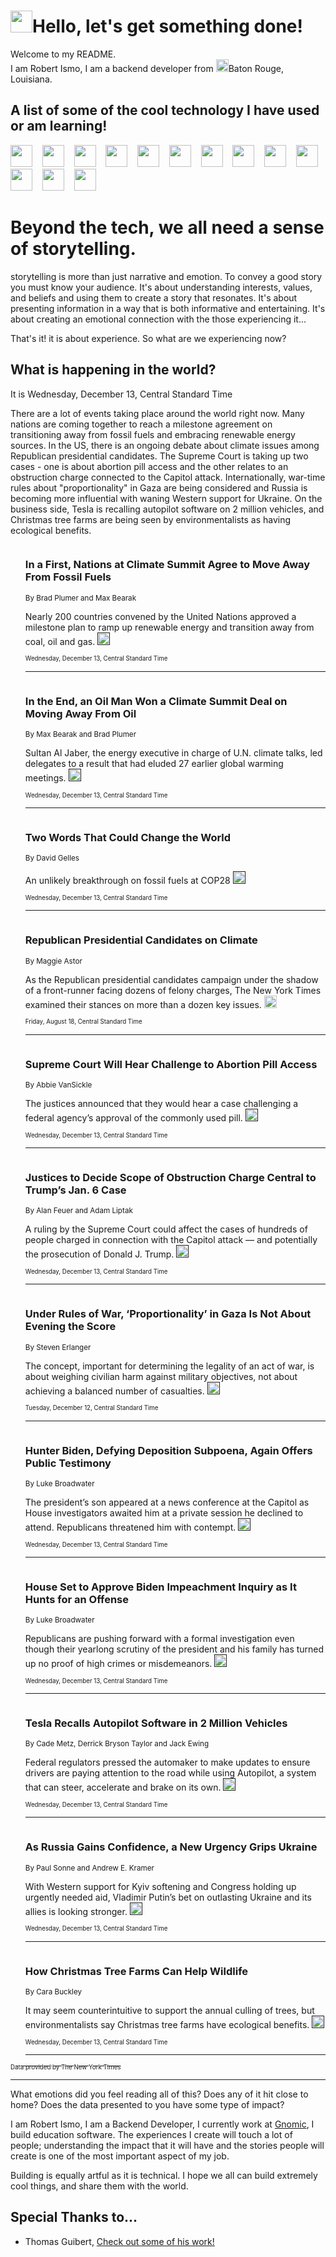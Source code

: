 <h1><img src="https://emojis.slackmojis.com/emojis/images/1643514375/3493/hot-coffee.gif?1643514375" width="35"/>Hello, let's get something done!</h1>

<p>Welcome to my README.<br/>
I am Robert Ismo, I am a backend developer from <img src="https://emojis.slackmojis.com/emojis/images/1638395689/50435/moulin_rouge.png?1638395689" width="20"/>Baton Rouge, Louisiana.</p>
<h2>A list of some of the cool technology I have used or am learning!</h2>
<p>
<img src="https://emojis.slackmojis.com/emojis/images/1643516091/21142/meow_bongotap.gif?1643516091" width="35" alt="">
<img src="https://img.shields.io/badge/Favorite%20Frontend%20Framework-SvelteKit-f83903" alt="">
<img src="https://img.shields.io/badge/Second%20Favorite-Vue-40b581" alt="">
<img src="https://img.shields.io/badge/Most%20Used%20Runtime-Nodejs-78b061" alt="">
<img src="https://emojis.slackmojis.com/emojis/images/1643517416/34482/fire.gif?1643517416" width="35" alt="">
<img src="https://img.shields.io/badge/Javascript%20But%20Better-Typescript-0078ca" alt="">
<img src="https://img.shields.io/badge/Favorite%20Language-Elixir-3e244d" alt="">
<img src="https://img.shields.io/badge/Containerize%20Everything-Docker-6ac9ef" alt="">
<img src="https://emojis.slackmojis.com/emojis/images/1643514596/5999/meow_party.gif?1643514596" width="35" alt="">
<img src="https://img.shields.io/badge/API%20Love%20Language-Graphql-de32a5" alt="">
<img src="https://img.shields.io/badge/Our%20Favorite%20Version%20Controller-Git-e94f33" alt="">
<img src="https://img.shields.io/badge/Favorite%20Database-Redis-d42d1d" alt="">
<img src="https://emojis.slackmojis.com/emojis/images/1643514559/5584/deployparrot.gif?1643514559" width="35" alt="">
<img src="https://img.shields.io/badge/Container%20Interstate-RabbitMQ-f66200" alt="">
<img src="https://img.shields.io/badge/Gotta%20Learn-Kubernetes-316adf" alt="">
<img src="https://img.shields.io/badge/Really%20Mature%20Now-WASM-654fef" alt="">
<img src="https://emojis.slackmojis.com/emojis/images/1666642497/61942/dance_vibe.gif?1666642497" width="35" alt="">
<img src="https://img.shields.io/badge/For%20My%20M1-ARM64-657d96" alt="">
<img src="https://img.shields.io/badge/Loving%20This%20So%20Much-TailwindCSS-17bcb5" alt="">
<img src="https://img.shields.io/badge/Cool%20Build%20Tool-Vite-f9cb24" alt="">
<img src="https://emojis.slackmojis.com/emojis/images/1669231376/62819/working-on-it.gif?1669231376" width="35" alt="">
<img src="https://img.shields.io/badge/Fun%20and%20Easy%20Database-MongoDB-5f8c49" alt="">
<img src="https://img.shields.io/badge/JS%20Life%20Support-NPM-c73737" alt="">
<img src="https://img.shields.io/badge/I%20Liked%20It-DynamoDB-0073b9" alt="">
<img src="https://emojis.slackmojis.com/emojis/images/1643514045/46/question.gif?1643514045" width="35" alt="">
<img src="https://img.shields.io/badge/cool-React-60d6f9" alt="">
<img src="https://img.shields.io/badge/Future%20Big%20Project-Lambda-f37e00" alt="">
<img src="https://img.shields.io/badge/NPM%20But%20Better-PNPM-f1aa07" alt="">
<img src="https://emojis.slackmojis.com/emojis/images/1643514943/9662/fbwow.gif?1643514943" width="35" alt="">
<img src="https://img.shields.io/badge/First%20Language-C-662079" alt="">
<img src="https://img.shields.io/badge/Where%20I%20Deploy%20Frontend-Vercel-000000" alt="">
<img src="https://img.shields.io/badge/Who%20Does%20not%20Want%20an%20App-Swift-f9492a" alt="">
<img src="https://emojis.slackmojis.com/emojis/images/1643514058/151/javascript.png?1643514058" width="35" alt="">
<img src="https://img.shields.io/badge/cool-Python-fbd542" alt="">
<img src="https://img.shields.io/badge/Favorite%20Something-Stripe-656cdc" alt="">
<img src="https://img.shields.io/badge/Of%20Course-HTML5-ed6327" alt="">
<img src="https://emojis.slackmojis.com/emojis/images/1660415405/60731/bomb.gif?1660415405" width="35" alt="">
<img src="https://img.shields.io/badge/hate-CSS-2964ec" alt="">
<img src="https://img.shields.io/badge/Learning-CircleCI-141215" alt="">
<img src="https://img.shields.io/badge/Learning-Rust-fbbb3b" alt="">
<img src="https://emojis.slackmojis.com/emojis/images/1660415397/60712/writing-hand.gif?1660415397" width="35" alt="">
<img src="https://img.shields.io/badge/Dev%20Browser%20of%20Choice-Firefox-cc4e26" alt="">
<img src="https://img.shields.io/badge/Recoverying%20From%20Windows-UNIX-1781e3" alt="">
<img src="https://img.shields.io/badge/LOVE-LogSeq-90c1c2" alt="">
<img src="https://emojis.slackmojis.com/emojis/images/1643514066/223/kirby.gif?1643514066" width="35" alt="">
<img src="https://img.shields.io/badge/Daily%20Driver-MacOS-e6e6e8" alt="">
<img src="https://img.shields.io/badge/Git%20Server-Github-000000" alt="">
<img src="https://img.shields.io/badge/enjoyable-EC2-f17428" alt="">
<img src="https://emojis.slackmojis.com/emojis/images/1643514239/2069/excited.gif?1643514239" width="35" alt="">
</p>
<h1>Beyond the tech, we all need a sense of storytelling.</h1>
<p>storytelling is more than just narrative and emotion. To convey a good story you must know your audience. It's about understanding interests, values, and beliefs and using them to create a story that resonates. It's about presenting information in a way that is both informative and entertaining. It's about creating an emotional connection with the those experiencing it...</p>
<p>That's it! it is about experience. So what are we experiencing now?</p>
<h2>What is happening in the world?</h2>
<p>It is Wednesday, December 13, Central Standard Time</p>
<p>
There are a lot of events taking place around the world right now. Many nations are coming together to reach a milestone agreement on transitioning away from fossil fuels and embracing renewable energy sources. In the US, there is an ongoing debate about climate issues among Republican presidential candidates. The Supreme Court is taking up two cases - one is about abortion pill access and the other relates to an obstruction charge connected to the Capitol attack. Internationally, war-time rules about &quot;proportionality&quot; in Gaza are being considered and Russia is becoming more influential with waning Western support for Ukraine. On the business side, Tesla is recalling autopilot software on 2 million vehicles, and Christmas tree farms are being seen by environmentalists as having ecological benefits.</p>
<ol>
<img src="https://img.shields.io/badge/-climate-blue" alt="">
<h3>In a First, Nations at Climate Summit Agree to Move Away From Fossil Fuels</h3>
<sub>By Brad Plumer and Max Bearak</sub>
<p>Nearly 200 countries convened by the United Nations approved a milestone plan to ramp up renewable energy and transition away from coal, oil and gas.  <a href=""><img src="https://developer.nytimes.com/files/poweredby_nytimes_30b.png?v=1583354208352" height="20"></a></p>
<sub><sub>Wednesday, December 13, Central Standard Time</sub></sub>
<hr/>
<img src="https://img.shields.io/badge/-climate-blue" alt="">
<h3>In the End, an Oil Man Won a Climate Summit Deal on Moving Away From Oil</h3>
<sub>By Max Bearak and Brad Plumer</sub>
<p>Sultan Al Jaber, the energy executive in charge of U.N. climate talks, led delegates to a result that had eluded 27 earlier global warming meetings.  <a href=""><img src="https://developer.nytimes.com/files/poweredby_nytimes_30b.png?v=1583354208352" height="20"></a></p>
<sub><sub>Wednesday, December 13, Central Standard Time</sub></sub>
<hr/>
<img src="https://img.shields.io/badge/-climate-blue" alt="">
<h3>Two Words That Could Change the World</h3>
<sub>By David Gelles</sub>
<p>An unlikely breakthrough on fossil fuels at COP28  <a href=""><img src="https://developer.nytimes.com/files/poweredby_nytimes_30b.png?v=1583354208352" height="20"></a></p>
<sub><sub>Wednesday, December 13, Central Standard Time</sub></sub>
<hr/>
<img src="https://img.shields.io/badge/-us-blue" alt="">
<h3>Republican Presidential Candidates on Climate</h3>
<sub>By Maggie Astor</sub>
<p>As the Republican presidential candidates campaign under the shadow of a front-runner facing dozens of felony charges, The New York Times examined their stances on more than a dozen key issues.  <a href="https://nyti.ms/45eX5Jk"><img src="https://developer.nytimes.com/files/poweredby_nytimes_30b.png?v=1583354208352" height="20"></a></p>
<sub><sub>Friday, August 18, Central Standard Time</sub></sub>
<hr/>
<img src="https://img.shields.io/badge/-us-blue" alt="">
<h3>Supreme Court Will Hear Challenge to Abortion Pill Access</h3>
<sub>By Abbie VanSickle</sub>
<p>The justices announced that they would hear a case challenging a federal agency’s approval of the commonly used pill.  <a href=""><img src="https://developer.nytimes.com/files/poweredby_nytimes_30b.png?v=1583354208352" height="20"></a></p>
<sub><sub>Wednesday, December 13, Central Standard Time</sub></sub>
<hr/>
<img src="https://img.shields.io/badge/-us-blue" alt="">
<h3>Justices to Decide Scope of Obstruction Charge Central to Trump’s Jan. 6 Case</h3>
<sub>By Alan Feuer and Adam Liptak</sub>
<p>A ruling by the Supreme Court could affect the cases of hundreds of people charged in connection with the Capitol attack — and potentially the prosecution of Donald J. Trump.  <a href=""><img src="https://developer.nytimes.com/files/poweredby_nytimes_30b.png?v=1583354208352" height="20"></a></p>
<sub><sub>Wednesday, December 13, Central Standard Time</sub></sub>
<hr/>
<img src="https://img.shields.io/badge/-world-blue" alt="">
<h3>Under Rules of War, ‘Proportionality’ in Gaza Is Not About Evening the Score</h3>
<sub>By Steven Erlanger</sub>
<p>The concept, important for determining the legality of an act of war, is about weighing civilian harm against military objectives, not about achieving a balanced number of casualties.  <a href=""><img src="https://developer.nytimes.com/files/poweredby_nytimes_30b.png?v=1583354208352" height="20"></a></p>
<sub><sub>Tuesday, December 12, Central Standard Time</sub></sub>
<hr/>
<img src="https://img.shields.io/badge/-us-blue" alt="">
<h3>Hunter Biden, Defying Deposition Subpoena, Again Offers Public Testimony</h3>
<sub>By Luke Broadwater</sub>
<p>The president’s son appeared at a news conference at the Capitol as House investigators awaited him at a private session he declined to attend. Republicans threatened him with contempt.  <a href=""><img src="https://developer.nytimes.com/files/poweredby_nytimes_30b.png?v=1583354208352" height="20"></a></p>
<sub><sub>Wednesday, December 13, Central Standard Time</sub></sub>
<hr/>
<img src="https://img.shields.io/badge/-us-blue" alt="">
<h3>House Set to Approve Biden Impeachment Inquiry as It Hunts for an Offense</h3>
<sub>By Luke Broadwater</sub>
<p>Republicans are pushing forward with a formal investigation even though their yearlong scrutiny of the president and his family has turned up no proof of high crimes or misdemeanors.  <a href=""><img src="https://developer.nytimes.com/files/poweredby_nytimes_30b.png?v=1583354208352" height="20"></a></p>
<sub><sub>Wednesday, December 13, Central Standard Time</sub></sub>
<hr/>
<img src="https://img.shields.io/badge/-business-blue" alt="">
<h3>Tesla Recalls Autopilot Software in 2 Million Vehicles</h3>
<sub>By Cade Metz, Derrick Bryson Taylor and Jack Ewing</sub>
<p>Federal regulators pressed the automaker to make updates to ensure drivers are paying attention to the road while using Autopilot, a system that can steer, accelerate and brake on its own.  <a href=""><img src="https://developer.nytimes.com/files/poweredby_nytimes_30b.png?v=1583354208352" height="20"></a></p>
<sub><sub>Wednesday, December 13, Central Standard Time</sub></sub>
<hr/>
<img src="https://img.shields.io/badge/-world-blue" alt="">
<h3>As Russia Gains Confidence, a New Urgency Grips Ukraine</h3>
<sub>By Paul Sonne and Andrew E. Kramer</sub>
<p>With Western support for Kyiv softening and Congress holding up urgently needed aid, Vladimir Putin’s bet on outlasting Ukraine and its allies is looking stronger.  <a href=""><img src="https://developer.nytimes.com/files/poweredby_nytimes_30b.png?v=1583354208352" height="20"></a></p>
<sub><sub>Wednesday, December 13, Central Standard Time</sub></sub>
<hr/>
<img src="https://img.shields.io/badge/-climate-blue" alt="">
<h3>How Christmas Tree Farms Can Help Wildlife</h3>
<sub>By Cara Buckley</sub>
<p>It may seem counterintuitive to support the annual culling of trees, but environmentalists say Christmas tree farms have ecological benefits.  <a href=""><img src="https://developer.nytimes.com/files/poweredby_nytimes_30b.png?v=1583354208352" height="20"></a></p>
<sub><sub>Wednesday, December 13, Central Standard Time</sub></sub>
<hr/>
</ol>
<a href="https://developer.nytimes.com"><sub><sub>Data provided by The New York Times</sub></sub></a>
<hr/>
<p>What emotions did you feel reading all of this? Does any of it hit close to home? Does the data presented to you have some type of impact?</p>
<p>I am Robert Ismo, I am a Backend Developer, I currently work at <a href="https://gnomic.education/">Gnomic</a>, I build education software. The experiences I create will touch a lot of people; understanding the impact that it will have and the stories people will create is one of the most important aspect of my job.</p>
<p>Building is equally artful as it is technical. I hope we all can build extremely cool things, and share them with the world.</p>
<h2>Special Thanks to...</h2>
<ul>
<li>Thomas Guibert, <a href="https://github.com/thmsgbrt/thmsgbrt">Check out some of his work!</a></li>
</ul>